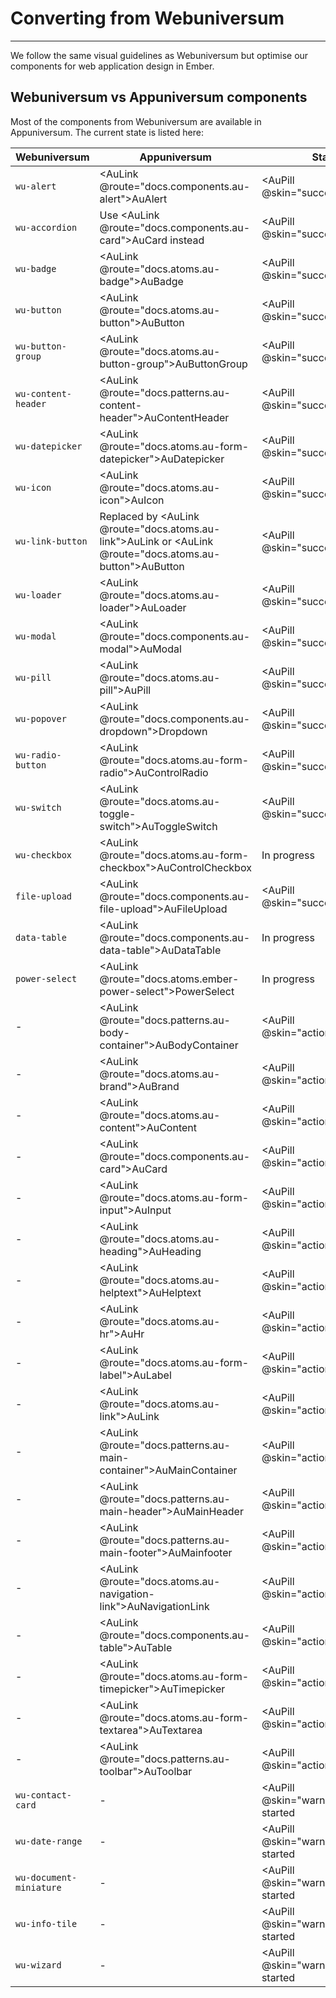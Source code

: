 # Converting from Webuniversum

---

We follow the same visual guidelines as Webuniversum but optimise our components for web application design in Ember.

## Webuniversum vs Appuniversum components

Most of the components from Webuniversum are available in Appuniversum. The current state is listed here:

| Webuniversum            | Appuniversum                                                                                                               | Status                                       |
| -------------           | -----------                                                                                                                | ----                                         |
| `wu-alert`              | <AuLink @route="docs.components.au-alert">AuAlert</AuLink>                                                                 | <AuPill @skin="success">Available</AuPill>   |
| `wu-accordion`          | Use <AuLink @route="docs.components.au-card">AuCard</AuLink> instead                                                       | <AuPill @skin="success">Available</AuPill>   |
| `wu-badge`              | <AuLink @route="docs.atoms.au-badge">AuBadge</AuLink>                                                                      | <AuPill @skin="success">Available</AuPill>   |
| `wu-button`             | <AuLink @route="docs.atoms.au-button">AuButton</AuLink>                                                                    | <AuPill @skin="success">Available</AuPill>   |
| `wu-button-group`       | <AuLink @route="docs.atoms.au-button-group">AuButtonGroup</AuLink>                                                         | <AuPill @skin="success">Available</AuPill>   |
| `wu-content-header`     | <AuLink @route="docs.patterns.au-content-header">AuContentHeader</AuLink>                                                  | <AuPill @skin="success">Available</AuPill>   |
| `wu-datepicker`         | <AuLink @route="docs.atoms.au-form-datepicker">AuDatepicker</AuLink>                                                       | <AuPill @skin="success">Available</AuPill>   |
| `wu-icon`               | <AuLink @route="docs.atoms.au-icon">AuIcon</AuLink>                                                                        | <AuPill @skin="success">Available</AuPill>   |
| `wu-link-button`        | Replaced by <AuLink @route="docs.atoms.au-link">AuLink</AuLink> or <AuLink @route="docs.atoms.au-button">AuButton</AuLink> | <AuPill @skin="success">Available</AuPill>   |
| `wu-loader`             | <AuLink @route="docs.atoms.au-loader">AuLoader</AuLink>                                                                    | <AuPill @skin="success">Available</AuPill>   |
| `wu-modal`              | <AuLink @route="docs.components.au-modal">AuModal</AuLink>                                                                 | <AuPill @skin="success">Available</AuPill>   |
| `wu-pill`               | <AuLink @route="docs.atoms.au-pill">AuPill</AuLink>                                                                        | <AuPill @skin="success">Available</AuPill>   |
| `wu-popover`            | <AuLink @route="docs.components.au-dropdown">Dropdown</AuLink>                                                             | <AuPill @skin="success">Available</AuPill>   |
| `wu-radio-button`       | <AuLink @route="docs.atoms.au-form-radio">AuControlRadio</AuLink>                                                          | <AuPill @skin="success">Available</AuPill>   |
| `wu-switch`             | <AuLink @route="docs.atoms.au-toggle-switch">AuToggleSwitch</AuLink>                                                       | <AuPill @skin="success">Available</AuPill>   |
| `wu-checkbox`           | <AuLink @route="docs.atoms.au-form-checkbox">AuControlCheckbox</AuLink>                                                    | <AuPill>In progress</AuPill>                 |
| `file-upload`           | <AuLink @route="docs.components.au-file-upload">AuFileUpload</AuLink>                                                      | <AuPill @skin="success">Available</AuPill>   |
| `data-table`            | <AuLink @route="docs.components.au-data-table">AuDataTable</AuLink>                                                        | <AuPill>In progress</AuPill>                 |
| `power-select`          | <AuLink @route="docs.atoms.ember-power-select">PowerSelect</AuLink>                                                        | <AuPill>In progress</AuPill>                 |
| -                       | <AuLink @route="docs.patterns.au-body-container">AuBodyContainer</AuLink>                                                  | <AuPill @skin="action">New</AuPill>          |
| -                       | <AuLink @route="docs.atoms.au-brand">AuBrand</AuLink>                                                                      | <AuPill @skin="action">New</AuPill>          |
| -                       | <AuLink @route="docs.atoms.au-content">AuContent</AuLink>                                                                  | <AuPill @skin="action">New</AuPill>          |
| -                       | <AuLink @route="docs.components.au-card">AuCard</AuLink>                                                                   | <AuPill @skin="action">New</AuPill>          |
| -                       | <AuLink @route="docs.atoms.au-form-input">AuInput</AuLink>                                                                 | <AuPill @skin="action">New</AuPill>          |
| -                       | <AuLink @route="docs.atoms.au-heading">AuHeading</AuLink>                                                                  | <AuPill @skin="action">New</AuPill>          |
| -                       | <AuLink @route="docs.atoms.au-helptext">AuHelptext</AuLink>                                                                | <AuPill @skin="action">New</AuPill>          |
| -                       | <AuLink @route="docs.atoms.au-hr">AuHr</AuLink>                                                                            | <AuPill @skin="action">New</AuPill>          |
| -                       | <AuLink @route="docs.atoms.au-form-label">AuLabel</AuLink>                                                                 | <AuPill @skin="action">New</AuPill>          |
| -                       | <AuLink @route="docs.atoms.au-link">AuLink</AuLink>                                                                        | <AuPill @skin="action">New</AuPill>          |
| -                       | <AuLink @route="docs.patterns.au-main-container">AuMainContainer</AuLink>                                                  | <AuPill @skin="action">New</AuPill>          |
| -                       | <AuLink @route="docs.patterns.au-main-header">AuMainHeader</AuLink>                                                        | <AuPill @skin="action">New</AuPill>          |
| -                       | <AuLink @route="docs.patterns.au-main-footer">AuMainfooter</AuLink>                                                        | <AuPill @skin="action">New</AuPill>          |
| -                       | <AuLink @route="docs.atoms.au-navigation-link">AuNavigationLink</AuLink>                                                   | <AuPill @skin="action">New</AuPill>          |
| -                       | <AuLink @route="docs.components.au-table">AuTable</AuLink>                                                               | <AuPill @skin="action">New</AuPill>          |
| -                       | <AuLink @route="docs.atoms.au-form-timepicker">AuTimepicker</AuLink>                                                       | <AuPill @skin="action">New</AuPill>          |
| -                       | <AuLink @route="docs.atoms.au-form-textarea">AuTextarea</AuLink>                                                           | <AuPill @skin="action">New</AuPill>          |
| -                       | <AuLink @route="docs.patterns.au-toolbar">AuToolbar</AuLink>                                                               | <AuPill @skin="action">New</AuPill>          |
| `wu-contact-card`       | -                                                                                                                          | <AuPill @skin="warning">Not started</AuPill> |
| `wu-date-range`         | -                                                                                                                          | <AuPill @skin="warning">Not started</AuPill> |
| `wu-document-miniature` | -                                                                                                                          | <AuPill @skin="warning">Not started</AuPill> |
| `wu-info-tile`          | -                                                                                                                          | <AuPill @skin="warning">Not started</AuPill> |
| `wu-wizard`             | -                                                                                                                          | <AuPill @skin="warning">Not started</AuPill> |
